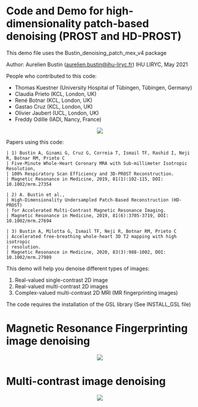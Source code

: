 # Code and Demo for high-dimensionality patch-based denoising (PROST and HD-PROST)

This demo file uses the Bustin_denoising_patch_mex_v4 package

Author:
  Aurelien Bustin (aurelien.bustin@ihu-liryc.fr)
  IHU LIRYC, May 2021

People who contributed to this code:
  - Thomas Kuestner (University Hospital of Tübingen, Tübingen, Germany)
  - Claudia Prieto (KCL, London, UK)
  - René Botnar (KCL, London, UK)
  - Gastao Cruz (KCL, London, UK)
  - Olivier Jaubert (UCL, London, UK)
  - Freddy Odille (IADI, Nancy, France)

<p align="center">
  <img src="https://user-images.githubusercontent.com/59660095/119362824-6b454d00-bcad-11eb-83e5-2f1edd54bdc0.png">
</p>


Papers using this code:

    | 1) Bustin A, Ginami G, Cruz G, Correia T, Ismail TF, Rashid I, Neji R, Botnar RM, Prieto C
    | Five-Minute Whole-Heart Coronary MRA with Sub-millimeter Isotropic Resolution,
    | 100% Respiratory Scan Efficiency and 3D-PROST Reconstruction.
    | Magnetic Resonance in Medicine, 2019, 81(1):102-115, DOI: 10.1002/mrm.27354
 
    | 2) A. Bustin et al.,
    | High-Dimensionality Undersampled Patch-Based Reconstruction (HD-PROST)
    | for Accelerated Multi-Contrast Magnetic Resonance Imaging.
    | Magnetic Resonance in Medicine, 2019, 81(6):3705-3719, DOI: 10.1002/mrm.27694
 
    | 3) Bustin A, Milotta G, Ismail TF, Neji R, Botnar RM, Prieto C
    | Accelerated free-breathing whole-heart 3D T2 mapping with high isotropic
    | resolution.
    | Magnetic Resonance in Medicine, 2020, 83(3):988-1002, DOI: 10.1002/mrm.27989
    
    
This demo will help you denoise different types of images:
  1) Real-valued single-contrast 2D image
  2) Real-valued multi-contrast 2D images
  3) Complex-valued multi-contrast 2D MRI (MR fingerprinting images)


The code requires the installation of the GSL library (See INSTALL_GSL file)

# Magnetic Resonance Fingerprinting image denoising
<p align="center">
  <img src="https://user-images.githubusercontent.com/59660095/119360898-5ff12200-bcab-11eb-823a-3999b206ca5e.png">
</p>

# Multi-contrast image denoising
<p align="center">
  <img src="https://user-images.githubusercontent.com/59660095/119360289-c0339400-bcaa-11eb-84bd-5417791f4014.png">
</p>




